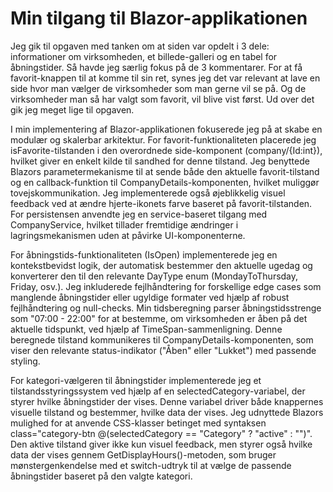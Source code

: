 # Min tilgang til Blazor-applikationen
Jeg gik til opgaven med tanken om at siden var opdelt i 3 dele: informationer om virksomheden, et billede-galleri og en tabel for åbningstider. Så havde jeg særlig fokus på de 3 kommentarer. For at få favorit-knappen til at komme til sin ret, synes jeg det var relevant at lave en side hvor man vælger de virksomheder som man gerne vil se på. Og de virksomheder man så har valgt som favorit, vil blive vist først. Ud over det gik jeg meget lige til opgaven.

I min implementering af Blazor-applikationen fokuserede jeg på at skabe en modulær og skalerbar arkitektur. For favorit-funktionaliteten placerede jeg isFavorite-tilstanden i den overordnede side-komponent (company/{Id:int}), hvilket giver en enkelt kilde til sandhed for denne tilstand. Jeg benyttede Blazors parametermekanisme til at sende både den aktuelle favorit-tilstand og en callback-funktion til CompanyDetails-komponenten, hvilket muliggør tovejskommunikation. Jeg implementerede også øjeblikkelig visuel feedback ved at ændre hjerte-ikonets farve baseret på favorit-tilstanden. For persistensen anvendte jeg en service-baseret tilgang med CompanyService, hvilket tillader fremtidige ændringer i lagringsmekanismen uden at påvirke UI-komponenterne.

For åbningstids-funktionaliteten (IsOpen) implementerede jeg en kontekstbevidst logik, der automatisk bestemmer den aktuelle ugedag og konverterer den til den relevante DayType enum (MondayToThursday, Friday, osv.). Jeg inkluderede fejlhåndtering for forskellige edge cases som manglende åbningstider eller ugyldige formater ved hjælp af robust fejlhåndtering og null-checks. Min tidsberegning parser åbningstidsstrenge som "07:00 - 22:00" for at bestemme, om virksomheden er åben på det aktuelle tidspunkt, ved hjælp af TimeSpan-sammenligning. Denne beregnede tilstand kommunikeres til CompanyDetails-komponenten, som viser den relevante status-indikator ("Åben" eller "Lukket") med passende styling.

For kategori-vælgeren til åbningstider implementerede jeg et tilstandsstyringssystem ved hjælp af en selectedCategory-variabel, der styrer hvilke åbningstider der vises. Denne variabel driver både knappernes visuelle tilstand og bestemmer, hvilke data der vises. Jeg udnyttede Blazors mulighed for at anvende CSS-klasser betinget med syntaksen class="category-btn @(selectedCategory == "Category" ? "active" : "")". Den aktive tilstand giver ikke kun visuel feedback, men styrer også hvilke data der vises gennem GetDisplayHours()-metoden, som bruger mønstergenkendelse med et switch-udtryk til at vælge de passende åbningstider baseret på den valgte kategori.